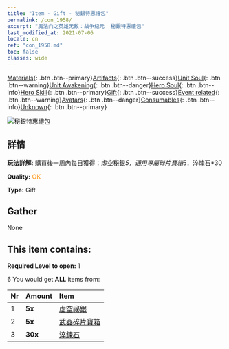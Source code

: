 ```yaml
---
title: "Item - Gift - 秘銀特惠禮包"
permalink: /con_1958/
excerpt: "魔法门之英雄无敌：战争纪元  秘銀特惠禮包"
last_modified_at: 2021-07-06
locale: cn
ref: "con_1958.md"
toc: false
classes: wide
---
```

 [Materials](/ItemsCN/){: .btn .btn--primary}[Artifacts](/ItemsCN/Artifacts/){: .btn .btn--success}[Unit Soul](/ItemsCN/UnitSoul/){: .btn .btn--warning}[Unit Awakening](/ItemsCN/UnitAwakening/){: .btn .btn--danger}[Hero Soul](/ItemsCN/HeroSoul/){: .btn .btn--info}[Hero Skill](/ItemsCN/HeroSkill/){: .btn .btn--primary}[Gift](/ItemsCN/Gift/){: .btn .btn--success}[Event related](/ItemsCN/Events/){: .btn .btn--warning}[Avatars](/ItemsCN/Avatars/){: .btn .btn--danger}[Consumables](/ItemsCN/Consumables/){: .btn .btn--info}[Unknown](/ItemsCN/Unknown/){: .btn .btn--primary}

 ![秘銀特惠禮包](/images/t/i_907583.png)

## 詳情
 **玩法詳解:** 購買後一周內每日獲得：虛空秘銀*5，通用專屬碎片寶箱*5，淬煉石*30

 **Quality:** <span style="color: #FF8C00">OK</span>

 **Type:** Gift

## Gather

  None

## This item contains:

 **Required Level to open:** 1

 6 You would get **ALL** items  from:

  | Nr | Amount |     Item    |
  |:---|:-------|:------------|
  | 1 |  **5x** | [虛空祕銀](/cn/Items/con_817/) |  | 
  | 2 |  **5x** | [武器碎片寶箱](/cn/Items/con_1367/) |  | 
  | 3 |  **30x** | [淬鍊石](/cn/Items/con_814/) |  | 
